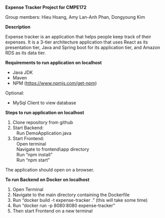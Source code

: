**Expense Tracker Project for CMPE172**


Group members: Hieu Hoang, Amy Lan-Anh Phan, Dongyoung Kim


**Description**

Expense tracker is an application that helps people keep track of their expenses. It is a 3-tier architecture application that uses React as its presentation tier, Java and Spring boot for its application tier, and Amazon RDS as its data tier.


**Requirements to run application on localhost**
  - Java JDK
  - Maven
  - NPM (https://www.npmjs.com/get-npm)
  
Optional:
  - MySql Client to view database


**Steps to run application on localhost**
  1. Clone repository from github
  2. Start Backend:\
     &nbsp;&nbsp;&nbsp;Run DemoApplication.java
  3. Start Frontend:\
     &nbsp;&nbsp;&nbsp;Open terminal\
     &nbsp;&nbsp;&nbsp;Navigate to frontend\app directory\
     &nbsp;&nbsp;&nbsp;Run “npm install”\
     &nbsp;&nbsp;&nbsp;Run “npm start”
        
The application should open on a browser.





**To run Backend on Docker on localhost**
  1. Open Terminal
  2. Navigate to the main directory containing the Dockerfile
  3. Run “docker build -t expense-tracker .” (this will take some time)
  4. Run “docker run -p 8080:8080 expense-tracker”
  5. Then start Frontend on a new terminal

